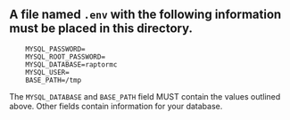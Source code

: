 ## A file named `.env` with the following information must be placed in this directory.

        MYSQL_PASSWORD=
        MYSQL_ROOT_PASSWORD=
        MYSQL_DATABASE=raptormc
        MYSQL_USER=
        BASE_PATH=/tmp

The `MYSQL_DATABASE` and `BASE_PATH` field MUST contain the values outlined above. Other fields contain information for your database.